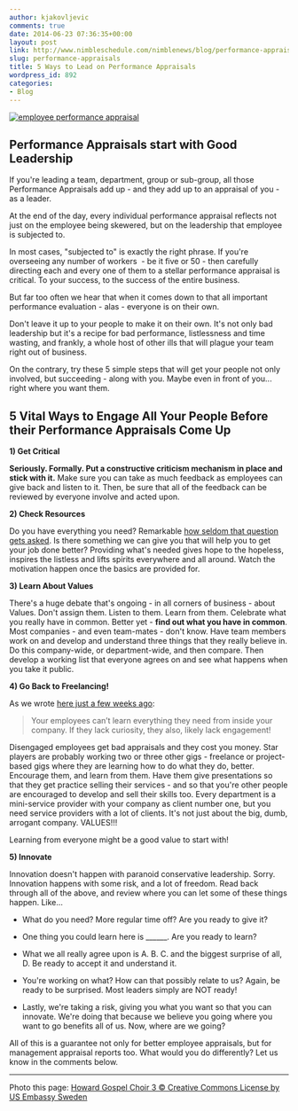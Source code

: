 ```yaml
---
author: kjakovljevic
comments: true
date: 2014-06-23 07:36:35+00:00
layout: post
link: http://www.nimbleschedule.com/nimblenews/blog/performance-appraisals/
slug: performance-appraisals
title: 5 Ways to Lead on Performance Appraisals
wordpress_id: 892
categories:
- Blog
---
```


[![employee performance appraisal](http://www.nimbleschedule.com/wp-content/uploads/2014/06/performance-appraisals.png)](http://www.nimbleschedule.com/wp-content/uploads/2014/06/performance-appraisals.png)


## Performance Appraisals start with Good Leadership


If you're leading a team, department, group or sub-group, all those Performance Appraisals add up - and they add up to an appraisal of you - as a leader.

At the end of the day, every individual performance appraisal reflects not just on the employee being skewered, but on the leadership that employee is subjected to.

In most cases, "subjected to" is exactly the right phrase. If you're overseeing any number of workers  - be it five or 50 - then carefully directing each and every one of them to a stellar performance appraisal is critical. To your success, to the success of the entire business.

But far too often we hear that when it comes down to that all important performance evaluation - alas - everyone is on their own.

Don't leave it up to your people to make it on their own. It's not only bad leadership but it's a recipe for bad performance, listlessness and time wasting, and frankly, a whole host of other ills that will plague your team right out of business.

On the contrary, try these 5 simple steps that will get your people not only involved, but succeeding - along with you. Maybe even in front of you... right where you want them.


## 5 Vital Ways to Engage All Your People Before their Performance Appraisals Come Up


**1) Get Critical**

**Seriously. Formally. Put a constructive criticism mechanism in place and stick with it.** Make sure you can take as much feedback as employees can give back and listen to it. Then, be sure that all of the feedback can be reviewed by everyone involve and acted upon.

**2) Check Resources**

Do you have everything you need? Remarkable [how seldom that question gets asked](http://www.nimbleschedule.com/nimblenews/blog/employee-retention/). Is there something we can give you that will help you to get your job done better? Providing what's needed gives hope to the hopeless, inspires the listless and lifts spirits everywhere and all around. Watch the motivation happen once the basics are provided for.

**3) Learn About Values**

There's a huge debate that's ongoing - in all corners of business - about Values. Don't assign them. Listen to them. Learn from them. Celebrate what you really have in common. Better yet - **find out what you have in common**. Most companies - and even team-mates - don't know. Have team members work on and develop and understand three things that they really believe in. Do this company-wide, or department-wide, and then compare. Then develop a working list that everyone agrees on and see what happens when you take it public.

**4) Go Back to Freelancing!**

As we wrote [here just a few weeks ago](http://www.nimbleschedule.com/nimblenews/blog/employee-disengagement/):


<blockquote>Your employees can’t learn everything they need from inside your company. If they lack curiosity, they also, likely lack engagement!</blockquote>


Disengaged employees get bad appraisals and they cost you money. Star players are probably working two or three other gigs - freelance or project-based gigs where they are learning how to do what they do, better. Encourage them, and learn from them. Have them give presentations so that they get practice selling their services - and so that you're other people are encouraged to develop and sell their skills too. Every department is a mini-service provider with your company as client number one, but you need service providers with a lot of clients. It's not just about the big, dumb, arrogant company. VALUES!!!

Learning from everyone might be a good value to start with!

**5) Innovate**

Innovation doesn't happen with paranoid conservative leadership. Sorry. Innovation happens with some risk, and a lot of freedom. Read back through all of the above, and review where you can let some of these things happen. Like...



	
  * What do you need? More regular time off? Are you ready to give it?

	
  * One thing you could learn here is ______. Are you ready to learn?

	
  * What we all really agree upon is A. B. C. and the biggest surprise of all, D. Be ready to accept it and understand it.

	
  * You're working on what? How can that possibly relate to us? Again, be ready to be surprised. Most leaders simply are NOT ready!

	
  * Lastly, we're taking a risk, giving you what you want so that you can innovate. We're doing that because we believe you going where you want to go benefits all of us. Now, where are we going?


All of this is a guarantee not only for better employee appraisals, but for management appraisal reports too. What would you do differently? Let us know in the comments below.

___________

Photo this page: [Howard Gospel Choir 3 © Creative Commons License by US Embassy Sweden](https://flic.kr/p/7E8wBV)
